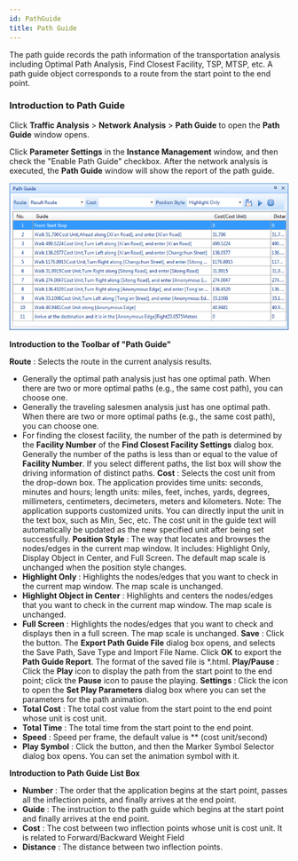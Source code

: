 ```yaml
---
id: PathGuide
title: Path Guide
---
```

The path guide records the path information of the transportation analysis including Optimal Path Analysis, Find Closest Facility, TSP, MTSP, etc. A path guide object corresponds to a route from the start point to the end point.

### Introduction to Path Guide

Click **Traffic Analysis** > **Network Analysis** > **Path Guide** to open the **Path Guide** window opens.

Click **Parameter Settings** in the **Instance Management** window, and then check the "Enable Path Guide" checkbox. After the network analysis is executed, the **Path Guide** window will show the report of the path guide. 

![](img/PathGuideReport.png)  
  
**Introduction to the Toolbar of "Path Guide"**

**Route** : Selects the route in the current analysis results.
  * Generally the optimal path analysis just has one optimal path. When there are two or more optimal paths (e.g., the same cost path), you can choose one. 
  * Generally the traveling salesmen analysis just has one optimal path. When there are two or more optimal paths (e.g., the same cost path), you can choose one.
  * For finding the closest facility, the number of the path is determined by the **Facility Number** of the **Find Closest Facility Settings** dialog box. Generally the number of the paths is less than or equal to the value of **Facility Number**. If you select different paths, the list box will show the driving information of distinct paths. 
**Cost** : Selects the cost unit from the drop-down box. The application provides time units: seconds, minutes and hours; length units: miles, feet, inches, yards, degrees, millimeters, centimeters, decimeters, meters and kilometers. Note: The application supports customized units. You can directly input the unit in the text box, such as Min, Sec, etc. The cost unit in the guide text will automatically be updated as the new specified unit after being set successfully.
**Position Style** : The way that locates and browses the nodes/edges in the current map window. It includes: Highlight Only, Display Object in Center, and Full Screen. The default map scale is unchanged when the position style changes.
  * **Highlight Only** : Highlights the nodes/edges that you want to check in the current map window. The map scale is unchanged.
  * **Highlight Object in Center** : Highlights and centers the nodes/edges that you want to check in the current map window. The map scale is unchanged.
  * **Full Screen** : Highlights the nodes/edges that you want to check and displays then in a full screen. The map scale is unchanged.
**Save** : Click the button. The **Export Path Guide File** dialog box opens, and selects the Save Path, Save Type and Import File Name. Click **OK** to export the **Path **Guide** Report**. The format of the saved file is *.html.
**Play/Pause** : Click the **Play** icon to display the path from the start point to the end point; click the **Pause** icon to pause the playing. 
**Settings** : Click the icon to open the **Set Play Parameters** dialog box where you can set the parameters for the path animation.
  * **Total Cost** : The total cost value from the start point to the end point whose unit is cost unit.
  * **Total Time** : The total time from the start point to the end point.
  * **Speed** : Speed per frame, the default value is ** (cost unit/second)
  * **Play Symbol** : Click the button, and then the Marker Symbol Selector dialog box opens. You can set the animation symbol with it. 

**Introduction to Path Guide List Box**

* **Number** : The order that the application begins at the start point, passes all the inflection points, and finally arrives at the end point.
* **Guide** : The instruction to the path guide which begins at the start point and finally arrives at the end point.
* **Cost** : The cost between two inflection points whose unit is cost unit. It is related to Forward/Backward Weight Field
* **Distance** : The distance between two inflection points.
